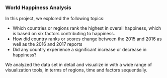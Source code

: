 ### World Happiness Analysis

In this project, we explored the following topics:
* Which countries or regions rank the highest in overall happiness, which is based on six factors contributing to happiness. 
* How did country ranks or scores change between the 2015 and 2016 as well as the 2016 and 2017 reports
* Did any country experience a significant increase or decrease in happiness?

We analyzed the data set in detail and visualize in with a wide range of visualization tools, in terms of regions, time and factors sequentially.

